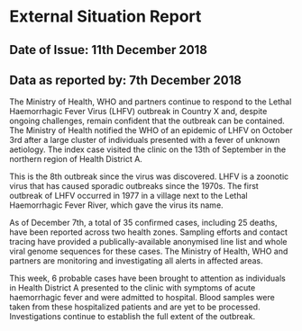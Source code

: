 # External Situation Report

## Date of Issue: 11th December 2018
##  Data as reported by: 7th December 2018

The Ministry of Health, WHO and partners continue to respond to the Lethal Haemorrhagic Fever Virus (LHFV) outbreak in Country X and, despite ongoing challenges, remain confident that the outbreak can be contained. 
The Ministry of Health notified the WHO of an epidemic of LHFV on October 3rd after a large cluster of individuals presented with a fever of unknown aetiology.
The index case visited the clinic on the 13th of September in the northern region of Health District A. 

This is the 8th outbreak since the virus was discovered. 
LHFV is a zoonotic virus that has caused sporadic outbreaks since the 1970s. 
The first outbreak of LHFV occurred in 1977 in a village next to the Lethal Haemorrhagic Fever River, which gave the virus its name. 

As of December 7th, a total of 35 confirmed cases, including 25 deaths, have been reported across two health zones. 
Sampling efforts and contact tracing have provided a publically-available anonymised line list and whole viral genome sequences for these cases. 
The Ministry of Health, WHO and partners are monitoring and investigating all alerts in affected areas.

This week, 6 probable cases have been brought to attention as individuals in Health District A presented to the clinic with symptoms of acute haemorrhagic fever and were admitted to hospital. 
Blood samples were taken from these hospitalized patients and are yet to be processed. 
Investigations continue to establish the full extent of the outbreak. 

